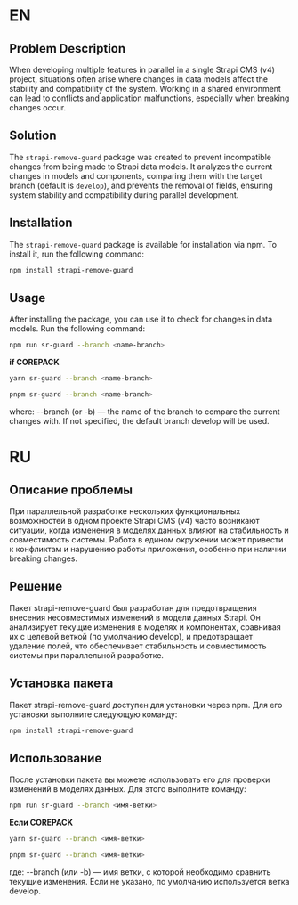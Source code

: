 # EN

## Problem Description

When developing multiple features in parallel in a single Strapi CMS (v4) project, situations often arise where changes in data models affect the stability and compatibility of the system. Working in a shared environment can lead to conflicts and application malfunctions, especially when breaking changes occur.

## Solution

The `strapi-remove-guard` package was created to prevent incompatible changes from being made to Strapi data models. It analyzes the current changes in models and components, comparing them with the target branch (default is `develop`), and prevents the removal of fields, ensuring system stability and compatibility during parallel development.

## Installation

The `strapi-remove-guard` package is available for installation via npm. To install it, run the following command:

```bash
npm install strapi-remove-guard
```

## Usage

After installing the package, you can use it to check for changes in data models. Run the following command:

```bash
npm run sr-guard --branch <name-branch>
```

**if COREPACK**
```bash
yarn sr-guard --branch <name-branch>
```

```bash
pnpm sr-guard --branch <name-branch>
```

where:
--branch (or -b) — the name of the branch to compare the current changes with. If not specified, the default branch develop will be used.

# RU

## Описание проблемы

При параллельной разработке нескольких функциональных возможностей в одном проекте Strapi CMS (v4) часто возникают ситуации, когда изменения в моделях данных влияют на стабильность и совместимость системы. Работа в едином окружении может привести к конфликтам и нарушению работы приложения, особенно при наличии breaking changes.

## Решение

Пакет strapi-remove-guard был разработан для предотвращения внесения несовместимых изменений в модели данных Strapi. Он анализирует текущие изменения в моделях и компонентах, сравнивая их с целевой веткой (по умолчанию develop), и предотвращает удаление полей, что обеспечивает стабильность и совместимость системы при параллельной разработке.

## Установка пакета

Пакет strapi-remove-guard доступен для установки через npm. Для его установки выполните следующую команду:

```bash
npm install strapi-remove-guard
```

## Использование

После установки пакета вы можете использовать его для проверки изменений в моделях данных. Для этого выполните команду:

```bash
npm run sr-guard --branch <имя-ветки>
```
**Если COREPACK**
```bash
yarn sr-guard --branch <имя-ветки>
```

```bash
pnpm sr-guard --branch <имя-ветки>
```

где:
--branch (или -b) — имя ветки, с которой необходимо сравнить текущие изменения. Если не указано, по умолчанию используется ветка develop.

